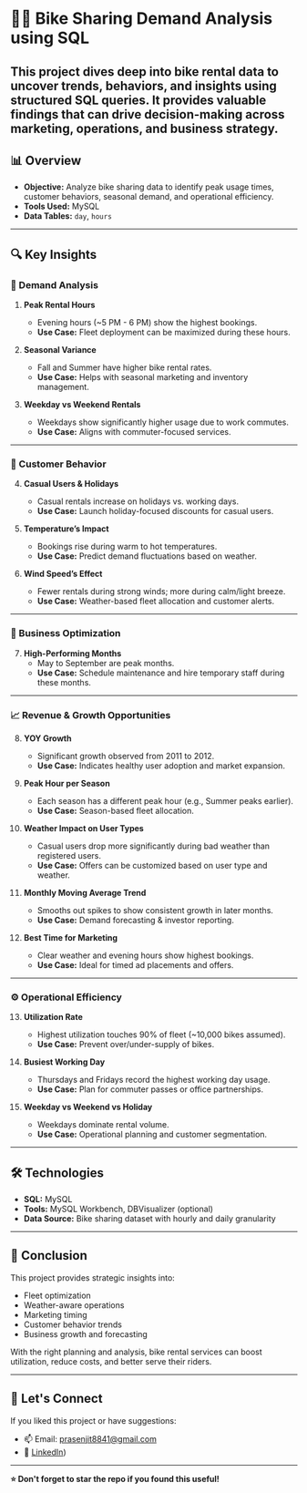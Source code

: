 # 🚴‍♂️ Bike Sharing Demand Analysis using SQL
This project dives deep into bike rental data to uncover trends, behaviors, and insights using structured SQL queries. It provides valuable findings that can drive decision-making across marketing, operations, and business strategy.
---

## 📊 Overview
- **Objective:** Analyze bike sharing data to identify peak usage times, customer behaviors, seasonal demand, and operational efficiency.
- **Tools Used:** MySQL
- **Data Tables:** `day`, `hours`

---

## 🔍 Key Insights
### 🔹 Demand Analysis

1. **Peak Rental Hours**
   - Evening hours (~5 PM - 6 PM) show the highest bookings.
   - **Use Case:** Fleet deployment can be maximized during these hours.

2. **Seasonal Variance**
   - Fall and Summer have higher bike rental rates.
   - **Use Case:** Helps with seasonal marketing and inventory management.

3. **Weekday vs Weekend Rentals**
   - Weekdays show significantly higher usage due to work commutes.
   - **Use Case:** Aligns with commuter-focused services.

---

### 🧠 Customer Behavior
4. **Casual Users & Holidays**
   - Casual rentals increase on holidays vs. working days.
   - **Use Case:** Launch holiday-focused discounts for casual users.

5. **Temperature’s Impact**
   - Bookings rise during warm to hot temperatures.
   - **Use Case:** Predict demand fluctuations based on weather.

6. **Wind Speed’s Effect**
   - Fewer rentals during strong winds; more during calm/light breeze.
   - **Use Case:** Weather-based fleet allocation and customer alerts.

---

### 💼 Business Optimization
7. **High-Performing Months**
   - May to September are peak months.
   - **Use Case:** Schedule maintenance and hire temporary staff during these months.

---

### 📈 Revenue & Growth Opportunities
8. **YOY Growth**
   - Significant growth observed from 2011 to 2012.
   - **Use Case:** Indicates healthy user adoption and market expansion.

9. **Peak Hour per Season**
   - Each season has a different peak hour (e.g., Summer peaks earlier).
   - **Use Case:** Season-based fleet allocation.

10. **Weather Impact on User Types**
    - Casual users drop more significantly during bad weather than registered users.
    - **Use Case:** Offers can be customized based on user type and weather.

11. **Monthly Moving Average Trend**
    - Smooths out spikes to show consistent growth in later months.
    - **Use Case:** Demand forecasting & investor reporting.

12. **Best Time for Marketing**
    - Clear weather and evening hours show highest bookings.
    - **Use Case:** Ideal for timed ad placements and offers.

---

### ⚙️ Operational Efficiency
13. **Utilization Rate**
    - Highest utilization touches 90% of fleet (~10,000 bikes assumed).
    - **Use Case:** Prevent over/under-supply of bikes.

14. **Busiest Working Day**
    - Thursdays and Fridays record the highest working day usage.
    - **Use Case:** Plan for commuter passes or office partnerships.

15. **Weekday vs Weekend vs Holiday**
    - Weekdays dominate rental volume.
    - **Use Case:** Operational planning and customer segmentation.

---

## 🛠 Technologies

- **SQL:** MySQL
- **Tools:** MySQL Workbench, DBVisualizer (optional)
- **Data Source:** Bike sharing dataset with hourly and daily granularity

---

## 📌 Conclusion

This project provides strategic insights into:

- Fleet optimization
- Weather-aware operations
- Marketing timing
- Customer behavior trends
- Business growth and forecasting

With the right planning and analysis, bike rental services can boost utilization, reduce costs, and better serve their riders.

---

## 🙌 Let's Connect

If you liked this project or have suggestions:

- 📫 Email: prasenjit8841@gmail.com
- 💼 [LinkedIn](https://www.linkedin.com/in/prasenjitsaha8841/))

---

**⭐ Don't forget to star the repo if you found this useful!**
